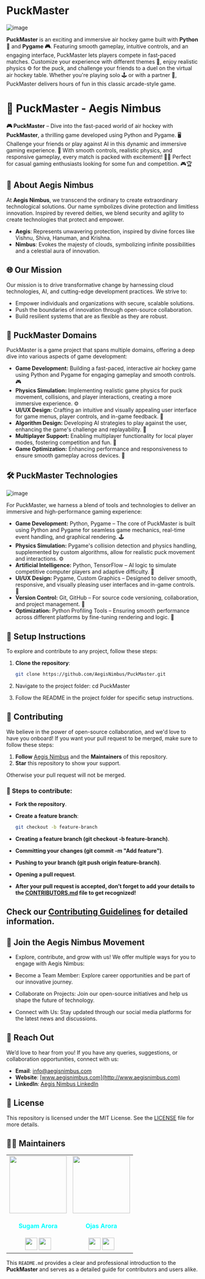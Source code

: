 # PuckMaster

![image](https://github.com/user-attachments/assets/eac37dc5-fae3-4e96-9704-c32ebcdb43c7)

**PuckMaster** is an exciting and immersive air hockey game built with **Python 🐍** and **Pygame 🎮**. Featuring smooth gameplay, intuitive controls, and an engaging interface, PuckMaster lets players compete in fast-paced matches. Customize your experience with different themes 🎨, enjoy realistic physics ⚙️ for the puck, and challenge your friends to a duel on the virtual air hockey table. Whether you're playing solo 🕹️ or with a partner 🤝, PuckMaster delivers hours of fun in this classic arcade-style game.


# 🌟 PuckMaster - Aegis Nimbus

**🎮 PuckMaster** – Dive into the fast-paced world of air hockey with **PuckMaster**, a thrilling game developed using Python and Pygame. 🖥️ Challenge your friends or play against AI in this dynamic and immersive gaming experience. 🚀 With smooth controls, realistic physics, and responsive gameplay, every match is packed with excitement! 🏒✨ Perfect for casual gaming enthusiasts looking for some fun and competition. 🎮🏆

## 🚀 About Aegis Nimbus

At **Aegis Nimbus**, we transcend the ordinary to create extraordinary technological solutions. Our name symbolizes divine protection and limitless innovation. Inspired by revered deities, we blend security and agility to create technologies that protect and empower. 

- **Aegis**: Represents unwavering protection, inspired by divine forces like Vishnu, Shiva, Hanuman, and Krishna.
- **Nimbus**: Evokes the majesty of clouds, symbolizing infinite possibilities and a celestial aura of innovation.

## 🌐 Our Mission

Our mission is to drive transformative change by harnessing cloud technologies, AI, and cutting-edge development practices. We strive to:

- Empower individuals and organizations with secure, scalable solutions.
- Push the boundaries of innovation through open-source collaboration.
- Build resilient systems that are as flexible as they are robust.

## 🎯 PuckMaster Domains

PuckMaster is a game project that spans multiple domains, offering a deep dive into various aspects of game development:

- **Game Development:** Building a fast-paced, interactive air hockey game using Python and Pygame for engaging gameplay and smooth controls. 🎮
- **Physics Simulation:** Implementing realistic game physics for puck movement, collisions, and player interactions, creating a more immersive experience. ⚙️
- **UI/UX Design:** Crafting an intuitive and visually appealing user interface for game menus, player controls, and in-game feedback. 🎨
- **Algorithm Design:** Developing AI strategies to play against the user, enhancing the game's challenge and replayability. 🧠
- **Multiplayer Support:** Enabling multiplayer functionality for local player modes, fostering competition and fun. 🏓
- **Game Optimization:** Enhancing performance and responsiveness to ensure smooth gameplay across devices. 🚀

## 🛠️ PuckMaster Technologies

![image](https://github.com/user-attachments/assets/ba7b3822-edac-457d-9015-9dc4737d20ce)

For PuckMaster, we harness a blend of tools and technologies to deliver an immersive and high-performance gaming experience:

- **Game Development:** Python, Pygame – The core of PuckMaster is built using Python and Pygame for seamless game mechanics, real-time event handling, and graphical rendering. 🕹️
- **Physics Simulation:** Pygame's collision detection and physics handling, supplemented by custom algorithms, allow for realistic puck movement and interactions. ⚙️
- **Artificial Intelligence:** Python, TensorFlow – AI logic to simulate competitive computer players and adaptive difficulty. 🧠
- **UI/UX Design:** Pygame, Custom Graphics – Designed to deliver smooth, responsive, and visually pleasing user interfaces and in-game controls. 🎨
- **Version Control:** Git, GitHub – For source code versioning, collaboration, and project management. 🔧
- **Optimization:** Python Profiling Tools – Ensuring smooth performance across different platforms by fine-tuning rendering and logic. 🚀


## 📂 Setup Instructions

To explore and contribute to any project, follow these steps:

1. **Clone the repository**:
   ```bash
   git clone https://github.com/AegisNimbus/PuckMaster.git

2. Navigate to the project folder:
cd PuckMaster

3. Follow the README in the project folder for specific setup instructions.

## 🤝 Contributing

We believe in the power of open-source collaboration, and we'd love to have you onboard! If you want your pull request to be merged, make sure to follow these steps:

1. **Follow** [Aegis Nimbus](https://github.com/AegisNimbus) and the **Maintainers** of this repository.
2. **Star** this repository to show your support.

Otherwise your pull request will not be merged.

### 📂 Steps to contribute:


- **Fork the repository**.
- **Create a feature branch**:
  ```bash
  git checkout -b feature-branch


- **Creating a feature branch (git checkout -b feature-branch)**.

- **Committing your changes (git commit -m "Add feature")**.

- **Pushing to your branch (git push origin feature-branch)**.

- **Opening a pull request**.

- **After your pull request is accepted, don’t forget to add your details to the [CONTRIBUTORS.md](https://github.com/AegisNimbus/PuckMaster/blob/main/CONTRIBUTORS.md) file to get recognized!**

## Check our [Contributing Guidelines](https://github.com/AegisNimbus/PuckMaster/blob/main/CONTRIBUTING.md) for detailed information.

## 🌟 Join the Aegis Nimbus Movement
- Explore, contribute, and grow with us! We offer multiple ways for you to engage with Aegis Nimbus:

- Become a Team Member: Explore career opportunities and be part of our innovative journey.

- Collaborate on Projects: Join our open-source initiatives and help us shape the future of technology.

- Connect with Us: Stay updated through our social media platforms for the latest news and discussions.

## 📧 Reach Out
We’d love to hear from you! If you have any queries, suggestions, or collaboration opportunities, connect with us:

- **Email**: [info@aegisnimbus.com](mailto:info@aegisnimbus.com)
- **Website**: [www.aegisnimbus.com](http://www.aegisnimbus.com)
- **LinkedIn**: [Aegis Nimbus LinkedIn](https://www.linkedin.com/company/aegis-nimbus)

## 📜 License

This repository is licensed under the MIT License. See the [LICENSE](https://github.com/AegisNimbus/PuckMaster/blob/main/LICENSE) file for more details.

## 🧑‍💼 Maintainers

<div>
<table>
<tr>
<td align="center"><a href="https://github.com/SUGAM-ARORA"><img src="https://github.com/SUGAM-ARORA/UniCollab/assets/96546088/09d60ee5-8215-4327-808f-4edf119370b6" width=150px height=150px /></a></br> <h4 style="color:cyan;">Sugam Arora</h4>
 <a href="https://www.linkedin.com/in/sugamarora23/"><img src="https://img.icons8.com/fluency/2x/linkedin.png" width="32px" height="32px"></img></a>
 <a href="https://github.com/SUGAM-ARORA"><img src="https://img.icons8.com/fluency/2x/github.png" width="32px" height="32px"></img></a>

   </td>
<td align="center"><https://github.com/Ojas-Arora"><img src="https://media.licdn.com/dms/image/v2/D5603AQHAGGXI5WsHOg/profile-displayphoto-shrink_800_800/profile-displayphoto-shrink_800_800/0/1711454252747?e=1732752000&v=beta&t=KWkUFELnkbvvqTDO4kbo8ebe6jJ6z2F42WcKDbCD6dI" width=150px height=150px /></a></br> <h4 style="color:cyan;">Ojas Arora</h4>
 <a href="https://www.linkedin.com/in/ojasarora14/"><img src="https://img.icons8.com/fluency/2x/linkedin.png" width="32px" height="32px"></img></a>
 <a href="https://github.com/Ojas-Arora"><img src="https://img.icons8.com/fluency/2x/github.png" width="32px" height="32px"></img></a>
   </td>
</tr>

</table>

</div>


This `README.md` provides a clear and professional introduction to the **PuckMaster**  and serves as a detailed guide for contributors and users alike.



